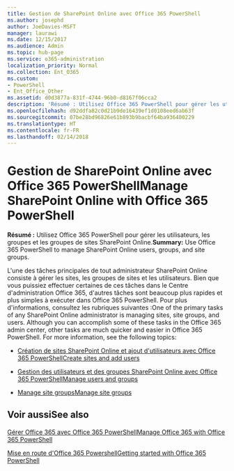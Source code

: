 ```yaml
---
title: Gestion de SharePoint Online avec Office 365 PowerShell
ms.author: josephd
author: JoeDavies-MSFT
manager: laurawi
ms.date: 12/15/2017
ms.audience: Admin
ms.topic: hub-page
ms.service: o365-administration
localization_priority: Normal
ms.collection: Ent_O365
ms.custom:
- PowerShell
- Ent_Office_Other
ms.assetid: d0d3877a-831f-4744-96b0-d8167f06cca2
description: 'Résumé : Utilisez Office 365 PowerShell pour gérer les utilisateurs, les groupes et les groupes de sites SharePoint Online.'
ms.openlocfilehash: d92ddfa82c0d21b9de16439ef1d0108eed6ab63f
ms.sourcegitcommit: 07be28bd96826e61b893b9bacbf64ba936400229
ms.translationtype: HT
ms.contentlocale: fr-FR
ms.lasthandoff: 02/14/2018
---
```

# <a name="manage-sharepoint-online-with-office-365-powershell"></a><span data-ttu-id="e4e84-103">Gestion de SharePoint Online avec Office 365 PowerShell</span><span class="sxs-lookup"><span data-stu-id="e4e84-103">Manage SharePoint Online with Office 365 PowerShell</span></span>

 <span data-ttu-id="e4e84-104">**Résumé :** Utilisez Office 365 PowerShell pour gérer les utilisateurs, les groupes et les groupes de sites SharePoint Online.</span><span class="sxs-lookup"><span data-stu-id="e4e84-104">**Summary:** Use Office 365 PowerShell to manage SharePoint Online users, groups, and site groups.</span></span>
  
<span data-ttu-id="e4e84-p101">L'une des tâches principales de tout administrateur SharePoint Online consiste à gérer les sites, les groupes de sites et les utilisateurs. Bien que vous puissiez effectuer certaines de ces tâches dans le Centre d'administration Office 365, d'autres tâches sont beaucoup plus rapides et plus simples à exécuter dans Office 365 PowerShell. Pour plus d'informations, consultez les rubriques suivantes :</span><span class="sxs-lookup"><span data-stu-id="e4e84-p101">One of the primary tasks of any SharePoint Online administrator is managing sites, site groups, and users. Although you can accomplish some of these tasks in the Office 365 admin center, other tasks are much quicker and easier in Office 365 PowerShell. For more information, see the following topics:</span></span>
  
- [<span data-ttu-id="e4e84-108">Création de sites SharePoint Online et ajout d'utilisateurs avec Office 365 PowerShell</span><span class="sxs-lookup"><span data-stu-id="e4e84-108">Create sites and add users</span></span>](http://technet.microsoft.com/library/c55d4ccf-ab36-481a-a285-c40234e11abd.aspx)
    
- [<span data-ttu-id="e4e84-109">Gestion des utilisateurs et des groupes SharePoint Online avec Office 365 PowerShell</span><span class="sxs-lookup"><span data-stu-id="e4e84-109">Manage users and groups</span></span>](http://technet.microsoft.com/library/9680af2e-a965-4e62-92ee-da72105c7800.aspx)
    
- [<span data-ttu-id="e4e84-110">Manage site groups</span><span class="sxs-lookup"><span data-stu-id="e4e84-110">Manage site groups</span></span>](http://technet.microsoft.com/library/122f4099-c78d-4cce-bab0-4343b04596ae.aspx)
    
## <a name="see-also"></a><span data-ttu-id="e4e84-111">Voir aussi</span><span class="sxs-lookup"><span data-stu-id="e4e84-111">See also</span></span>

#### 

[<span data-ttu-id="e4e84-112">Gérer Office 365 avec Office 365 PowerShell</span><span class="sxs-lookup"><span data-stu-id="e4e84-112">Manage Office 365 with Office 365 PowerShell</span></span>](manage-office-365-with-office-365-powershell.md)
  
[<span data-ttu-id="e4e84-113">Mise en route d'Office 365 Powershell</span><span class="sxs-lookup"><span data-stu-id="e4e84-113">Getting started with Office 365 PowerShell</span></span>](getting-started-with-office-365-powershell.md)

